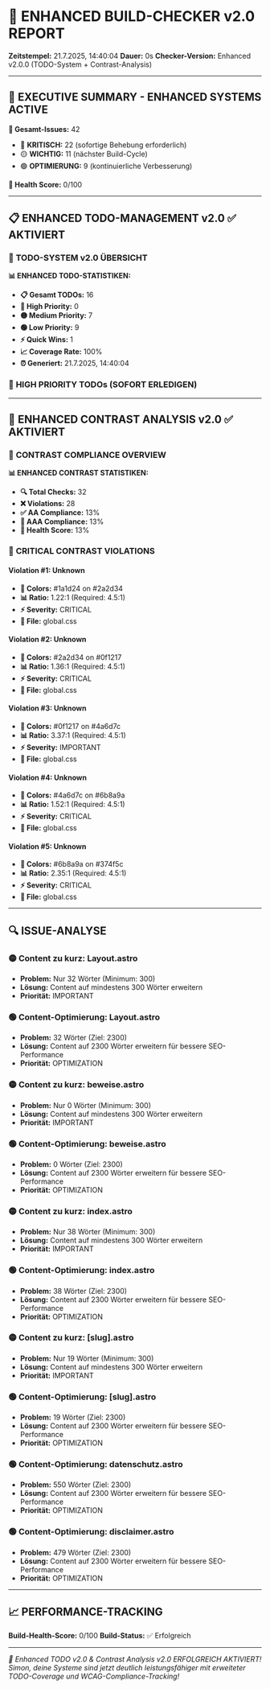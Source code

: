 # 🚀 ENHANCED BUILD-CHECKER v2.0 REPORT

**Zeitstempel:** 21.7.2025, 14:40:04
**Dauer:** 0s
**Checker-Version:** Enhanced v2.0.0 (TODO-System + Contrast-Analysis)

---

## 🎯 EXECUTIVE SUMMARY - ENHANCED SYSTEMS ACTIVE


**🎯 Gesamt-Issues:** 42
- 🔴 **KRITISCH:** 22 (sofortige Behebung erforderlich)
- 🟡 **WICHTIG:** 11 (nächster Build-Cycle)  
- 🟢 **OPTIMIERUNG:** 9 (kontinuierliche Verbesserung)

**🎯 Health Score:** 0/100


---

## 📋 ENHANCED TODO-MANAGEMENT v2.0 ✅ AKTIVIERT


### 🎯 **TODO-SYSTEM v2.0 ÜBERSICHT**

**📊 ENHANCED TODO-STATISTIKEN:**
- **📋 Gesamt TODOs:** 16
- **🔴 High Priority:** 0
- **🟡 Medium Priority:** 7
- **🟢 Low Priority:** 9
- **⚡ Quick Wins:** 1
- **📈 Coverage Rate:** 100%
- **⏰ Generiert:** 21.7.2025, 14:40:04

### 🔴 **HIGH PRIORITY TODOs (SOFORT ERLEDIGEN)**




---

## 🎨 ENHANCED CONTRAST ANALYSIS v2.0 ✅ AKTIVIERT


### 🎯 **CONTRAST COMPLIANCE OVERVIEW**

**📊 ENHANCED CONTRAST STATISTIKEN:**
- **🔍 Total Checks:** 32
- **❌ Violations:** 28
- **✅ AA Compliance:** 13%
- **🌟 AAA Compliance:** 13%
- **💚 Health Score:** 13%


### 🚨 **CRITICAL CONTRAST VIOLATIONS**


#### **Violation #1: Unknown**
- **🎨 Colors:** #1a1d24 on #2a2d34
- **📊 Ratio:** 1.22:1 (Required: 4.5:1)
- **⚡ Severity:** CRITICAL
- **📄 File:** global.css

#### **Violation #2: Unknown**
- **🎨 Colors:** #2a2d34 on #0f1217
- **📊 Ratio:** 1.36:1 (Required: 4.5:1)
- **⚡ Severity:** CRITICAL
- **📄 File:** global.css

#### **Violation #3: Unknown**
- **🎨 Colors:** #0f1217 on #4a6d7c
- **📊 Ratio:** 3.37:1 (Required: 4.5:1)
- **⚡ Severity:** IMPORTANT
- **📄 File:** global.css

#### **Violation #4: Unknown**
- **🎨 Colors:** #4a6d7c on #6b8a9a
- **📊 Ratio:** 1.52:1 (Required: 4.5:1)
- **⚡ Severity:** CRITICAL
- **📄 File:** global.css

#### **Violation #5: Unknown**
- **🎨 Colors:** #6b8a9a on #374f5c
- **📊 Ratio:** 2.35:1 (Required: 4.5:1)
- **⚡ Severity:** CRITICAL
- **📄 File:** global.css




---

## 🔍 ISSUE-ANALYSE


### 🟡 Content zu kurz: Layout.astro
- **Problem:** Nur 32 Wörter (Minimum: 300)
- **Lösung:** Content auf mindestens 300 Wörter erweitern
- **Priorität:** IMPORTANT


### 🟢 Content-Optimierung: Layout.astro
- **Problem:** 32 Wörter (Ziel: 2300)
- **Lösung:** Content auf 2300 Wörter erweitern für bessere SEO-Performance
- **Priorität:** OPTIMIZATION


### 🟡 Content zu kurz: beweise.astro
- **Problem:** Nur 0 Wörter (Minimum: 300)
- **Lösung:** Content auf mindestens 300 Wörter erweitern
- **Priorität:** IMPORTANT


### 🟢 Content-Optimierung: beweise.astro
- **Problem:** 0 Wörter (Ziel: 2300)
- **Lösung:** Content auf 2300 Wörter erweitern für bessere SEO-Performance
- **Priorität:** OPTIMIZATION


### 🟡 Content zu kurz: index.astro
- **Problem:** Nur 38 Wörter (Minimum: 300)
- **Lösung:** Content auf mindestens 300 Wörter erweitern
- **Priorität:** IMPORTANT


### 🟢 Content-Optimierung: index.astro
- **Problem:** 38 Wörter (Ziel: 2300)
- **Lösung:** Content auf 2300 Wörter erweitern für bessere SEO-Performance
- **Priorität:** OPTIMIZATION


### 🟡 Content zu kurz: [slug].astro
- **Problem:** Nur 19 Wörter (Minimum: 300)
- **Lösung:** Content auf mindestens 300 Wörter erweitern
- **Priorität:** IMPORTANT


### 🟢 Content-Optimierung: [slug].astro
- **Problem:** 19 Wörter (Ziel: 2300)
- **Lösung:** Content auf 2300 Wörter erweitern für bessere SEO-Performance
- **Priorität:** OPTIMIZATION


### 🟢 Content-Optimierung: datenschutz.astro
- **Problem:** 550 Wörter (Ziel: 2300)
- **Lösung:** Content auf 2300 Wörter erweitern für bessere SEO-Performance
- **Priorität:** OPTIMIZATION


### 🟢 Content-Optimierung: disclaimer.astro
- **Problem:** 479 Wörter (Ziel: 2300)
- **Lösung:** Content auf 2300 Wörter erweitern für bessere SEO-Performance
- **Priorität:** OPTIMIZATION



---

## 📈 PERFORMANCE-TRACKING

**Build-Health-Score:** 0/100
**Build-Status:** ✅ Erfolgreich

---

*🚀 Enhanced TODO v2.0 & Contrast Analysis v2.0 ERFOLGREICH AKTIVIERT!*
*Simon, deine Systeme sind jetzt deutlich leistungsfähiger mit erweiteter TODO-Coverage und WCAG-Compliance-Tracking!*
